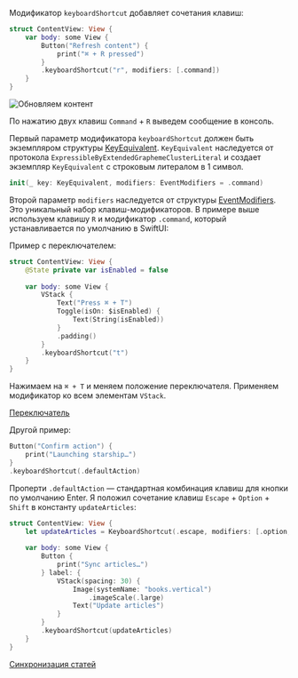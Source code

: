 Модификатор `keyboardShortcut` добавляет сочетания клавиш:

```swift
struct ContentView: View {
    var body: some View {
        Button("Refresh content") {
            print("⌘ + R pressed")
        }
        .keyboardShortcut("r", modifiers: [.command])
    }
}
```

![Обновляем контент](https://cdn.sparrowcode.io/articles/keyboard-shortcut-swiftui/refresh_content.jpg)

По нажатию двух клавиш `Command` + `R` выведем сообщение в консоль.

Первый параметр модификатора `keyboardShortcut` должен быть экземпляром структуры [KeyEquivalent](https://developer.apple.com/documentation/swiftui/keyequivalent?changes=_5). `KeyEquivalent` наследуется от протокола `ExpressibleByExtendedGraphemeClusterLiteral` и создает экземпляр `KeyEquivalent` с строковым литералом в 1 символ.

```swift
init(_ key: KeyEquivalent, modifiers: EventModifiers = .command)
```

Второй параметр `modifiers` наследуется от структуры [EventModifiers](https://developer.apple.com/documentation/swiftui/eventmodifiers?changes=_5). Это уникальный набор клавиш-модификаторов.
В примере выше используем клавишу `R` и модификатор `.command`, который устанавливается по умолчанию в SwiftUI:

Пример с переключателем:

```swift
struct ContentView: View {
    @State private var isEnabled = false
    
    var body: some View {
        VStack {
            Text("Press ⌘ + T")
            Toggle(isOn: $isEnabled) {
                Text(String(isEnabled))
            }
            .padding()
        }
        .keyboardShortcut("t")
    }
}
```

Нажимаем на `⌘ + T` и меняем положение переключателя. Применяем модификатор ко всем элементам `VStack`.

[Переключатель](https://cdn.sparrowcode.io/articles/keyboard-shortcut-swiftui/keyboard_shortcut_toggle.mov)

Другой пример:

```swift
Button("Confirm action") {
    print("Launching starship…")
}
.keyboardShortcut(.defaultAction)
```

Проперти `.defaultAction` — стандартная комбинация клавиш для кнопки по умолчанию Enter.
Я положил сочетание клавиш `Escape` + `Option` + `Shift` в константу `updateArticles`:

```swift
struct ContentView: View {
    let updateArticles = KeyboardShortcut(.escape, modifiers: [.option, .shift])
    
    var body: some View {
        Button { 
            print("Sync articles…")
        } label: { 
            VStack(spacing: 30) {
                Image(systemName: "books.vertical")
                    .imageScale(.large)
                Text("Update articles")
            }
        }
        .keyboardShortcut(updateArticles)
    }
}
```

[Синхронизация статей](https://cdn.sparrowcode.io/articles/keyboard-shortcut-swiftui/keyboard_sync_articles.mov)
